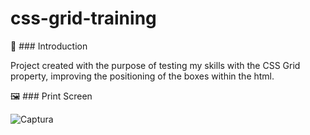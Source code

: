 <h1>css-grid-training</h1>

🎯 ### Introduction

<p>Project created with the purpose of testing my skills with the CSS Grid property, improving the positioning of the boxes within the html.</p>

🖼️ ### Print Screen

![Captura](https://user-images.githubusercontent.com/119018022/212447455-42e38acb-da5a-41fd-905b-5e000f5b6016.jpeg)
